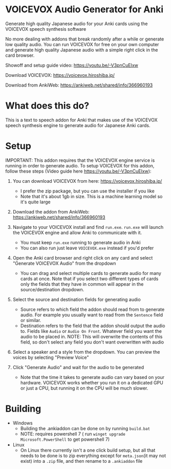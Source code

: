 # VOICEVOX Audio Generator for Anki
Generate high quality Japanese audio for your Anki cards using the VOICEVOX speech synthesis software

No more dealing with addons that break randomly after a while or generate low quality audio. You can run VOICEVOX for free on your own computer and generate high quality Japanese audio with a simple right click in the card browser.

Showoff and setup guide video: https://youtu.be/-V3pnCuEIxw

Download VOICEVOX: https://voicevox.hiroshiba.jp/

Download from AnkiWeb: https://ankiweb.net/shared/info/366960193

# What does this do?
This is a text to speech addon for Anki that makes use of the VOICEVOX speech synthesis engine to generate audio for Japanese Anki cards.

# Setup
IMPORTANT: This addon requires that the VOICEVOX engine service is running in order to generate audio.
To setup VOICEVOX for this addon, follow these steps (Video guide here https://youtu.be/-V3pnCuEIxw): 
1. You can download VOICEVOX from here: https://voicevox.hiroshiba.jp/
    * I prefer the zip package, but you can use the installer if you like
    * Note that it's about 1gb in size. This is a machine learning model so it's quite large

2. Download the addon from AnkiWeb: https://ankiweb.net/shared/info/366960193
3. Navigate to your VOICEVOX install and find `run.exe`. `run.exe` will launch the VOICEVOX engine and allow Anki to communicate with it.
    * You must keep `run.exe` running to generate audio in Anki
    * You can also run just leave `VOICEVOX.exe` instead if you'd prefer

4. Open the Anki card browser and right click on any card and select "Generate VOICEVOX Audio" from the dropdown
    * You can drag and select multiple cards to generate audio for many cards at once. Note that if you select two different types of cards only the fields that they have in common will appear in the source/destination dropdown.

5. Select the source and destination fields for generating audio
    * Source refers to which field the addon should read from to generate audio. For example you usually want to read from the `Sentence` field or similar.
    * Destination refers to the field that the addon should output the audio to. Fields like `Audio` or `Audio On Front`. Whatever field you want the audio to be placed in. NOTE: This will overwrite the contents of this field, so don't select any field you don't want overwritten with audio

6. Select a speaker and a style from the dropdown. You can preview the voices by selecting "Preview Voice"

7. Click "Generate Audio" and wait for the audio to be generated
    * Note that the time it takes to generate audio can vary based on your hardware. VOICEVOX works whether you run it on a dedicated GPU or just a CPU, but running it on the CPU will be much slower.

# Building
* Windows
    * Building the .ankiaddon can be done on by running `build.bat`
    * NOTE: requires powershell 7 ( run `winget upgrade Microsoft.PowerShell` to get powershell 7)
* Linux
    * On Linux there currently isn't a one click build setup, but all that needs to be done is to zip everything except for `meta.json`(it may not exist) into a `.zip` file, and then rename to a `.ankiaddon` file